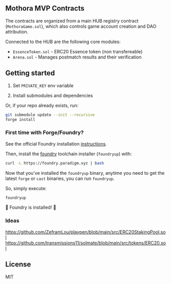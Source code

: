 ## Mothora MVP Contracts

The contracts are organized from a main HUB registry contract (`MothoraGame.sol`), which also controls game account creation and DAO attribution.

Connected to the HUB are the following core modules:

- `EssenceToken.sol` - ERC20 Essence token (non transfereable)
- `Arena.sol` - Manages postmatch results and their verification

## Getting started

1. Set `PRIVATE_KEY` env variable

2. Install submodules and dependencies

Or, if your repo already exists, run:

```sh
git submodule update --init --recursive
forge install
```

### First time with Forge/Foundry?

See the official Foundry installation [instructions](https://github.com/foundry-rs/foundry/blob/master/README.md#installation).

Then, install the [foundry](https://github.com/foundry-rs/foundry) toolchain installer (`foundryup`) with:

```bash
curl -L https://foundry.paradigm.xyz | bash
```

Now that you've installed the `foundryup` binary,
anytime you need to get the latest `forge` or `cast` binaries,
you can run `foundryup`.

So, simply execute:

```bash
foundryup
```

🎉 Foundry is installed! 🎉

### Ideas

https://github.com/ZeframLou/playpen/blob/main/src/ERC20StakingPool.sol
https://github.com/transmissions11/solmate/blob/main/src/tokens/ERC20.sol

## License

MIT

